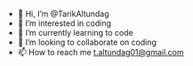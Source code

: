 - 👋 Hi, I’m @TarikAltundag
- 👀 I’m interested in coding
- 🌱 I’m currently learning to code
- 💞️ I’m looking to collaborate on coding
- 📫 How to reach me t.altundag01@gmail.com

<!---
TarikAltundag/TarikAltundag is a ✨ special ✨ repository because its `README.md` (this file) appears on your GitHub profile.
You can click the Preview link to take a look at your changes.
--->
